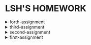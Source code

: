 # LSH'S HOMEWORK
<details>
<summary>forth-assignment</summary>

**图文呈现**

**垃圾分类，真的有必要吗？**

上海强制垃圾分类措施一经颁布，就掀起全国范围内的热烈讨论，除了一些赞成或困惑的声音之外，其他城市的居民则持观望态度。

自上海7月1日起正式实施强制垃圾分类后，全国多地陆续传出即将推行垃圾分类制度的消息。垃圾分类已不再仅仅是上海的事。据住建部信息，2020年，包括北京、天津、上海、石家庄等在内的46个重点城市，将基本建成生活垃圾分类处理系统；2025年，全国地级及以上城市都将实行强制垃圾分类。

7月3日，北京市城市管理委员会透露，北京将于2020年正式对《北京市生活垃圾管理条例》进行修订，届时将实施强制垃圾分类。《北京市生活垃圾管理条例修正案（草案送审稿）》日前也公开征求意见。

生态环境部公布的数相关据显示，中国生活垃圾的产生总量正在持续增长，2017年达到约2.15亿吨，其中，北京生活垃圾生产量最大。以京沪两地作为对比，2017年，两座城市产生的生活垃圾均在900万吨以上，与10年前相比，上海年生活垃圾产量增长了32.7%，北京的增幅更为显著，达到了37.5%。平均到每个人，2017年上海每人每天产生1.02公斤垃圾，北京则有1.17公斤。　

![image](https://github.com/Hangprince/LSH-S-HOMEWORK/blob/master/images/%E5%8C%97%E4%BA%AC%E4%B8%8A%E6%B5%B7%E7%94%9F%E6%B4%BB%E5%9E%83%E5%9C%BE%E6%8C%81%E7%BB%AD%E4%B8%8A%E6%B6%A8.png)
![image](https://github.com/Hangprince/LSH-S-HOMEWORK/blob/master/images/%E4%BA%BA%E5%9D%87%E7%94%9F%E4%BA%A7%E5%9E%83%E5%9C%BE.png)

每年产生的这么多垃圾，最后都去哪儿了呢？

在中国，垃圾主要以填埋和焚烧的方式进行无害化处理。2017年，中国填埋垃圾1.2亿吨，是焚烧量的1.4倍。生活垃圾焚烧时会产生酸性气体、二噁英、重金属等多种污染物，所以时常因“邻避现象”而引起舆论关注。环卫专业人士表明垃圾填埋产生的污染比垃圾焚烧更为严重。垃圾填埋场不仅无序排放多种污染气体，且地下覆膜破裂后将对地下水造成威胁。为减少焚烧生活垃圾所带来的有害物质，垃圾分类成为必不可少的一个步骤。进行垃圾分类，能够提高每一类型垃圾的“纯度”，以便精准投递至适合的处理方式，将二次污染最小化。

![image](https://github.com/Hangprince/LSH-S-HOMEWORK/blob/master/images/%E6%88%91%E4%BB%AC%E5%88%86%E7%B1%BB%E7%9A%84%E5%9E%83%E5%9C%BE%E6%9C%80%E7%BB%88%E5%8E%BB%E4%BA%86%E5%93%AA%E9%87%8C.png)

现在，你愿意进行垃圾分类吗？

**数据来源**

北京统计年鉴、上海统计年鉴、国家统计局、生态环境部

**参考的资料、数据收集过程**

我参考了一些垃圾处理的资料，查阅了一些有关不同种类的垃圾如何处理的文献，数据收集主要是从切入的角度出发进行收集，在国家统计局网站上搜索有关垃圾的数据时，数据相对较少而且很难和垃圾分类以及处理拉上关系。后来我在国家统计局的网站上发现我国每年有统计年鉴，相应地，我想北京和上海应该也有统计年鉴。就这样顺藤摸瓜，我找到了目前最新的2018北京和上海的统计年鉴，在能源、资源和环境那一个大类里面找到环境卫生，而后拿到excel表格里进行数据分析，计算人均每天垃圾产量。至于垃圾分类后续的无害化处理，我参考了生态环境部的资料和一些垃圾处理方面的文献。

**数据分析和呈现的步骤**

08年-17年北京和上海的生活垃圾产量是在逐渐上涨的，表现这一趋势我选择了折线图。因为我想细化到人均每天的数据，这样更能让数据可敢一些，我就在北京、上海的统计年鉴中找到了每一年对应的常住人口，计算了一下人均每天产生的垃圾，用双系列柱状图来对比两座城市的人均每天生活垃圾产量。这两幅数据呈现图均是使用tableau制作生成后再在PS里进行美工完善。至于垃圾无害化处理的图，我想使用思维流程导图的形式呈现，根据相关数据和资料寻找到相应的图片素材后，我在PS里制作。为了统一风格，我给每个图表使用了相同配色的背景。

**选择报道角度的思考过程**

拿到“垃圾”这个题，首先会抛出一个问题“垃圾分类，真的有必要吗？”其次，离我们最近也是最热的话题应该是北京马上也要开始垃圾分类，所以我不从全国那么大的范围来说，我拿已经实施垃圾分类的上海和即将实施的北京进行数据对比，以此说明垃圾产生量巨大，说明垃圾分类的必要性。很多人会从垃圾分类这个行为本身来讲重要性，而很少考虑垃圾分类的无害化处理后续和结果。每年产生这么多的垃圾，进行分类后，终点并不是垃圾桶，后续还有一道道工程，这些工序的选择与进行是由垃圾的种类决定的，以此通过图解的方式说明垃圾分类的重要性，不仅贴合主题，也起到一定的科普和服务作用。

</details>

<details>
<summary>third-assignment</summary>
 
我使用的数据集是kaggle官网上的2017年世界幸福报告[link](https://www.kaggle.com/unsdsn/world-happiness)
 
《世界幸福报告》是对全球幸福状况的里程碑式调查。2017年3月20日，在庆祝国际幸福日的活动上，联合国发布了《2017年幸福世界》，按幸福等级对155个国家进行排名。随着政府，组织和民间社会越来越多地使用幸福指标来指导其决策，该报告继续获得全球认可。经济学，心理学，调查分析，国家统计，卫生，公共政策等领域的领先专家描述了如何有效地使用幸福感测度来评估国家的进步。
 
幸福分数和排名使用盖洛普世界民意调查的数据。幸福评分后面的各栏估算了六个因素（经济生产，社会支持，预期寿命，自由，没有腐败和慷慨）中每个因素在何种程度上有助于使每个国家的生活评价,还有一项辅助指标指标是反乌托邦残差。

基于上述维度的考量，我选择了堆积柱形图的图表形式，使用了tableau，鏑次元数据，数可视hanabi，图表秀，图云等可视化工具进行可视化呈现。

 - a. **tableau**
 
 呈现：
 
 [点此显示pdf](https://github.com/Hangprince/LSH-S-HOMEWORK/blob/master/images/tableau.pdf)
 
使用体会：由于是线下的软件，tableau使用感受较好。软件操作简单，易上手，使用者不需要任何编程或者数理统计知识的基础。 软件的操作界面简明，可直接导入Excel数据，大量基本的操作过程可以直接通过对报表的拖拽实现，结果简单明白，逻辑清晰。与其他的可视化软件相比， 功能算不上强大， 但是非常实用， 数据可视化效果简洁明了,易于分析，报表清晰易读。可视化效果不华丽但很出色，没有 3D 或其他立体效果视图。同时因为其易用性，使得我在对数据进行相对基础的处理时效率很高。

- b.  **鏑次元数据**

呈现：

![image](https://github.com/Hangprince/LSH-S-HOMEWORK/blob/master/images/%E9%8F%91%E6%95%B0.jpg)

使用体会：镝次元数据图表类型也比较多样，比较不同的是，它有信息图表模板。使用感受中等，可能由于我数据量比较大的原因，y轴上国家的名称一开始是重叠的，图表画布的大小需要我自己调整，还有一点就是对于轴上文字的数据比较难调整，我按照幸福指数高低导入，排序为降序，但是默认呈现的却是升序，我在编辑数据一栏中调整降序，它却以首字母排序，最后只能呈现降序升序的图。可视化效果中规中矩，调整好参数，还是比较清晰明了的。

修改意见：1.数据量过于庞大，可以适当减少数据量（选取前几十名）
2.字体排布过于紧密，信息传达不清晰，适当增大左侧国家字体的间距
3.配色考虑不够严谨，各个维度的色差不大

 - c. **数可视hanabi**
 
 呈现：
 
 ![image](https://github.com/Hangprince/LSH-S-HOMEWORK/blob/master/images/%E6%95%B0%E5%8F%AF%E8%A7%86.jpg)
 
使用体会：数可视hanabi作为线上可视化工具的使用感受还是很好的。除了常见的图表类型之外，它还涉及一些数据动态图。图表上的标题是和tableau一样是可以直接编辑的，而鏑数和图表秀不可以。此外，还有一些细节给我留下深刻的影响，图表上是需要标注单位和数据来源的，这一点体现出数据可视化呈现应当持有的严谨。在我选择正确地图表形式，导入数据之后，数可视会根据我数据量的多少和呈现的大小直接给我拓宽拓长画布，这一点让我觉得很便利。可视化效果也是很不错的，简洁干净们很清爽。
 
 - d. **图表秀**
 
 呈现：
 
 ![image](https://github.com/Hangprince/LSH-S-HOMEWORK/blob/master/images/%E5%9B%BE%E8%A1%A8%E7%A7%80.png)
 
 使用体会：图表秀给我的使用感觉是中等偏下，数据图表类型也是中规中矩，比较常用的。可能是后台支撑不够的原因，图表秀在发出指令做出修改后，要顿一会才会显示效果。它和前两个线上工具不同的是，它在导入数据后，需要自己建立数据关系，进行数据匹配，例如是交叉表还是列表，横线数据还是纵向数据。此外，对于数据量比较大的可视化呈现来说，图表秀所能呈现的最大画布是不够的的，以至于我的图例无法完全呈现。从便利性和实用性上来说，可能稍微欠缺一些。
 
 - e. **图说**（值得一提）
 
使用体会：这一款可视化工具的使用感受是不太好的，以至于我的可视化图无法呈现。它的画布大小也有一定的限制，对于数据图表的参数修改比较难操作，更鸡肋的是我需要制作的堆积柱形图，它只允许5个系列堆积，我有两个系列被排除在外，单独成柱。呈现的效果也不是很好。

 - f. **BDP**
 
 呈现：
 
 ![image](https://github.com/Hangprince/LSH-S-HOMEWORK/blob/master/images/BDP.png)
 
 使用体会：BDP给我的使用感受中等，数据图表类型也是比较多样的，色系多以绿色为主，导入数据比较方便，可以直接上传Excel文件，生成图表也没有出现特别卡顿的现象，建立图表关系和tableau类似。不足的是，参数设置不够灵活，同样是无法排序，升序降序还是依据首字母，对于数据量较大的可视化，它也有一定呈现的压力，呈现效果也是走的简约风，这方面没什么可过多诟病的。
 
 *我还尝试使用了一些其他的国内外软件，例如1. LucidChart，Gliffy等，但是这两款偏向于制作流程图，与我需要呈现的形式不匹配，包括还有些线下工具，可能由于一些下载上的问题，未能实现。*
 
 </details>
 
<details>
<summary>second-assignment</summary>
 
1.搜索并阅读《上海市公共数据开放暂行办法》

《上海市公共数据开放暂行办法》
[link](http://www.shanghai.gov.cn/nw2/nw2314/nw2319/nw12344/u26aw62638.html)

2.搜索并回答：我国还有哪些关于公共数据开放的条例或法规？国内外有哪些政府开放数据平台？
- a. 《中华人民共和国政府信息公开条例》
[link](https://duxiaofa.baidu.com/detail?searchType=statute&from=aladdin_28231&originquery=%E4%B8%AD%E5%8D%8E%E4%BA%BA%E6%B0%91%E5%85%B1%E5%92%8C%E5%9B%BD%E6%94%BF%E5%BA%9C%E4%BF%A1%E6%81%AF%E5%85%AC%E5%BC%80%E6%9D%A1%E4%BE%8B&count=56&cid=27bf8b3a94630d68e58719938ec39bba_law)
- b.《贵阳市政府数据共享开放条例》
[link](https://www.gysrd.gov.cn/News_show.aspx?xid=3&lmid=203&&nid=7081)
- c.《浙江省公共数据和电子政务管理办法》
[link](http://www.zj.gov.cn/art/2017/3/24/art_12455_290865.html)
- d.《沈阳市政务数据资源共享开放条例》
[link](http://www.shenyang.gov.cn/html/SY/154700104418245/154700104418245/null/0441824526425348.html)
- e.《江门市政务数据资源共享和开放管理暂行办法》
[link](http://www.jiangmen.gov.cn/gzhd/wsdc/201806/t20180615_1494896.html)
- f.《苏州市政务信息资源共享管理暂行办法》
[link](http://www.zfxxgk.suzhou.gov.cn/sxqzf/szsrmzf/201907/t20190712_1185977.html)

- A.纽约政府开放数据平台
[link](https://opendata.cityofnewyork.us/)
- B.美国官网数据超市
[link](https://www.data.gov/)
- C.新加坡政府开放数据平台
[link](https://data.gov.sg/)
- D.休斯顿市开放数据门户网站
[link](http://data.houstontx.gov/)
- E.北京市政府数据资源网
[link](https://www.bjdata.gov.cn/)
- F.常州市政府数据开放平台
[link](http://opendata.changzhou.gov.cn/)
- G.泰州市政务数据开放平台
[link](http://opendata.taizhou.gov.cn/)

3.在国家统计局数据库找到全国GDP数据，回答：2012-2018年各季度GDP增速（列出选取的统计指标、数据页面、计算步骤及答案）

统计指标：国内生产总值当季值（现价），国内生产总值当季值（不变价），时间（2011-2018年（因为要计算2012年各季度增速）），国内生产总值环比增长速度

数据页面：

![image](https://github.com/Hangprince/second-assignment/blob/master/images/1.png)

计算步骤：由于环比增长率在国家统计局数据库中已经给出，所以我计算的是同比增速，例如计算2018年第四季度的增速，是拿2018年第四季度当季的国内生产总值减去2017年第四季度当季的国内生产总值的差除以2017年第四季度当季的国内生产总值乘以100%，以此类推。

计算公式：同比增长率=（本期数-同期数）/|同期数|×100%

答案：国内生产总值环比增长速度（官方给出，按不变价计算）

2018年第四季度	1.5%

2018年第三季度	1.6%

2018年第二季度	1.7%

2018年第一季度	1.5%

2017年第四季度	1.5%

2017年第三季度	1.7%

2017年第二季度	1.8%

2017年第一季度	1.5%

2016年第四季度	1.6%

2016年第三季度	1.7%

2016年第二季度	1.9%

2016年第一季度	1.4%

2015年第四季度	1.5%

2015年第三季度	1.7%

2015年第二季度	1.8%

2015年第一季度	1.8%

2014年第四季度	1.7%

2014年第三季度	1.8%

2014年第二季度	1.8%

2014年第一季度	1.8%

2013年第四季度	1.6%

2013年第三季度	2.1%

2013年第二季度	1.8%

2013年第一季度	1.9%

2012年第四季度	2%

2012年第三季度	1.8%

2012年第二季度	2.1%

2012年第一季度	2%

时间          当季值（亿元）     国内生产总值（现价）同比增长率	

2018年第四季度	253598.6	9.15%

2018年第三季度	229495.5	9.38%

2018年第二季度	219295.4	10.10%

2018年第一季度	197920	10.32%

2017年第四季度	232349	10.71%

2017年第三季度	209824.1	10.82%

2017年第二季度	199177.8	10.73%

2017年第一季度	179403.4	11.45%

2016年第四季度	209877.2	9.47%

2016年第三季度	189337.6	7.70%

2016年第二季度	179878.7	7.15%

2016年第一季度	160967.3	6.89%

2015年第四季度	191720.8	6.40%

2015年第三季度	175803.8	6.61%

2015年第二季度	167874.5	7.67%

2015年第一季度	150593.8	7.36%

2014年第四季度	180190.3	7.40%

2014年第三季度	164897.8	8.33%

2014年第二季度	155922.3	8.64%

2014年第一季度	140270.2	8.36%

2013年第四季度	167772.3	10.51%

2013年第三季度	152222.7	10.23%

2013年第二季度	143518.7	9.29%

2013年第一季度	129449.6	10.30%

2012年第四季度	151812	10.00%

2012年第三季度	138089.6	9.11%

2012年第二季度	131320.6	10.45%

2012年第一季度	117357.6	12.34%


时间         当季值（亿元）    国内生产总值（不变价） 同比增长率

2018年第四季度	232264.9	6.35%

2018年第三季度	213043.8	6.45%

2018年第二季度	204077.2	6.69%

2018年第一季度	183613	6.84%

2017年第四季度	218393.3	6.66%

2017年第三季度	200133.4	6.74%

2017年第二季度	191284.6	6.81%

2017年第一季度	171852.5	6.85%

2016年第四季度	204764.2	20.81%

2016年第三季度	187498.6	22.45%

2016年第二季度	179089.5	21.91%

2016年第一季度	160837.9	21.39%

2015年第四季度	169488.4	6.82%

2015年第三季度	153127.4	6.86%

2015年第二季度	146898.4	6.99%

2015年第一季度	132491.5	6.98%

2014年第四季度	158668.8	7.23%

2014年第三季度	143294.9	7.14%

2014年第二季度	137305	7.48%

2014年第一季度	123850.1	7.38%

2013年第四季度	147965.2	7.71%

2013年第三季度	133751.6	7.94%

2013年第二季度	127743.9	7.57%

2013年第一季度	115342.5	7.86%

2012年第四季度	137370.4	8.13%

2012年第三季度	123917	7.54%

2012年第二季度	118757.4	7.65%
</details>

<details>
<summary>first-assignment</summary>
由于前几日突然得到爷爷去世的噩耗，匆匆归家导致作业提交较晚，望老师见谅！

![image](https://github.com/Hangprince/first-assignment/blob/master/images/%E4%BA%8C%E8%83%A1%E3%81%AE%E6%97%85.jpg)

 - a. 数据搜集创作手记
 
 题目：《二胡の旅手记》
 
搜集数据内容：幼时学习二胡五年所有曲子表达的情绪，难度，类型等

搜集时间范围：五年

搜集方法：按二胡乐曲考级等级查找乐谱内容，按照维度进行分类分析

找到旧时之物，我做完了所有的数据统计工作，之后，我花了很长时间思考用什么形式呈现比较好看而直观。

我首先确定了我需要强调什么内容。数据一共有这些维度：曲目等级、曲目难度（对于当时的我来说）、曲目情绪基调、曲目种类数量以及曲调类型。我最初设想一只曲子画一根线，竖直排列。但这样无法找到既分等级又分曲目类别的排布方式。于是想到将多维度进行拆分处理，将每一等级的曲目数量设计为单个组。想用音符的形状凑成花瓣比较贴合主题，于是有了作品的雏形。

我用不同的颜色来表示曲目的情绪基调，绿色代表清新盎然的，红色代表激情澎湃的，玫粉色代表优美动听的，橙色代表童真童趣的，蓝色代表沉郁悲伤的，灰黑色代表深重悲痛的。线段尾部是圆形代表曲目类型是练习曲，小旗帜（音符状）为乐曲。线的长度代表曲目的难度，每一条线的末尾是这一首曲子的曲调，我将整理的结果放在了中间。

完善数据处理、进行各种思考过程、做完所有的设计以及将其呈现于纸面之后，成品还是很美观的，我比较满意。

仔细阅读《二胡の旅手记》这一作品，可以看出这样几个结论：

1、学习二胡的曲目是由易到难的，曲谱长度也越来越长，每年时间有限，因此，后期学习曲目的数量也有所减少，这也是学习技艺的趋势与过程。

2、二胡的高阶曲目多以悲伤沉重为主，且曲目等级越高，乐曲表达的情感也更复杂，层次也更多。由于二胡悠远缠绵的声音特性，高阶曲目的情绪大多抒发哀怨，悲痛之情为主，调式层次也更鲜明。

3、我更偏向于学习乐曲，因为相较于练习曲，乐曲的意涵显得更加丰沛，曲调的变换更加灵活，演奏的方式也更多元。

4、曲目的曲调多以D调为主，这也是二胡最常采用的调式。

总结来看，这个作品就是一份“怀念手记”，根据作品可以回忆起那几年学习二胡的点点滴滴，每一支曲子仿佛就是我的一个挚友，很怀念，也很有意义。

 - b Q：你认为日常生活中那些个人数据被谁搜集？
 
我们每下载一款软件第一次打开的时候会有欢迎界面。最大的字：立即使用（体验）下方就会有一排小字，默认是框里是打勾了。这个用户协议里是基本没有人去看的。而这里面就默认了这款软件可以收集你的一些信息的，比如你的定位，短信。比如大家晒支付宝账单的时候也是有个小勾勾让你点了才能看，结果里面的服务条款就有一条支付宝将会把你的账单等信息给第三方。结果被爆了出来，支付宝官方道歉。但是这个套路我们日常生活中太多了。

还有一些针对用户进行私人订制的app，通过后台的算法获取个人喜好等方面的数据，例如，淘宝首页推荐的商品是根据用户近期搜索的商品而生成的，今日头条的推送也是根据每天的阅读兴趣而推出。包括一些手机地图软件，通过GPS系统定位，收集位置信息，路程信息。

由车辆的刹车，引擎和其它系统生成的全部信息，汽车制造商都充斥着数据， 而这种信息能够帮助改善性能和汽车的安全性。这可能非常难保障驾驶者的隐私权。比如，即使该公司所提供的驱动程序在他们的数据收集中有一些控制，他们没有让消费者请求的历史位置信息被删除。

员工的电子邮件和聊天记录能够提供老板的线索，工作人员是否从事不良行为。但有，也是被监控的不太明显的活动——当你的胸卡进入建筑物。刷身份证进入或退出一个安全设施的简单行为是那些正在寻找欺诈行为偏差吸纳算法的关键信号。人们往往坚持预测的模式，让员工遵从规范动向，在晚上或周末突然意外记录前往办公室，能够触发怀疑。胸卡是通过一个因素寻找内幕交易的行为。

这种数据搜集泄露行为，不仅只发生在手机中，像智能电视也会泄露自己的信息，当我们下载某个盗版软件后，有时会填写个人信息，这时就将个人信息彻底的暴露给不法分子了，尤其是会摆弄智能电视的老年人，对于这种突然弹出的窗口，没有什么警惕性，很容易点进去，将老年人的联系暴露给不法分子进行出售。
</details>

